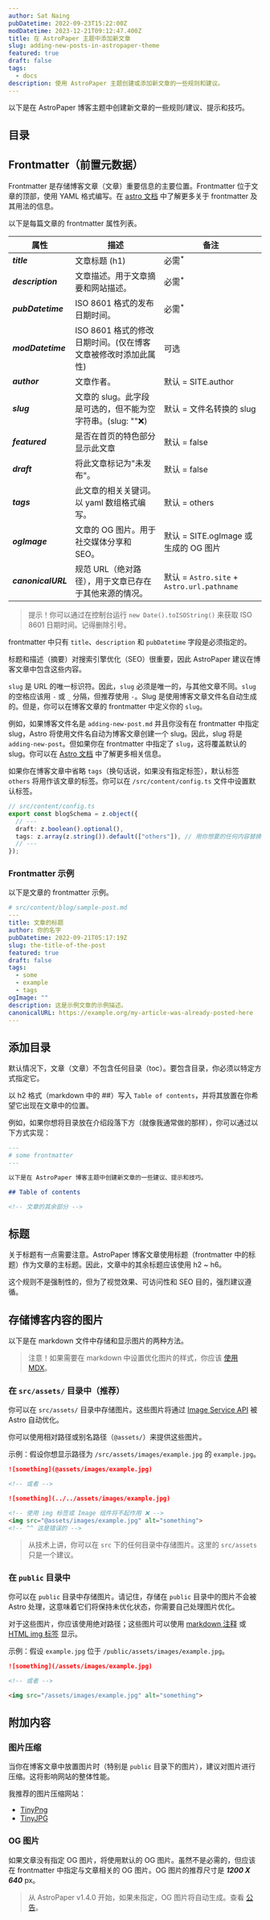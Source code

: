```yaml
---
author: Sat Naing
pubDatetime: 2022-09-23T15:22:00Z
modDatetime: 2023-12-21T09:12:47.400Z
title: 在 AstroPaper 主题中添加新文章
slug: adding-new-posts-in-astropaper-theme
featured: true
draft: false
tags:
  - docs
description: 使用 AstroPaper 主题创建或添加新文章的一些规则和建议。
---
```


以下是在 AstroPaper 博客主题中创建新文章的一些规则/建议、提示和技巧。

## 目录

## Frontmatter（前置元数据）

Frontmatter 是存储博客文章（文章）重要信息的主要位置。Frontmatter 位于文章的顶部，使用 YAML 格式编写。在 [astro 文档](https://docs.astro.build/en/guides/markdown-content/) 中了解更多关于 frontmatter 及其用法的信息。

以下是每篇文章的 frontmatter 属性列表。

| 属性               | 描述                                                          | 备注                                       |
| ------------------ | ------------------------------------------------------------- | ------------------------------------------ |
| **_title_**        | 文章标题 (h1)                                                 | 必需<sup>\*</sup>                          |
| **_description_**  | 文章描述。用于文章摘要和网站描述。                            | 必需<sup>\*</sup>                          |
| **_pubDatetime_**  | ISO 8601 格式的发布日期时间。                                 | 必需<sup>\*</sup>                          |
| **_modDatetime_**  | ISO 8601 格式的修改日期时间。(仅在博客文章被修改时添加此属性) | 可选                                       |
| **_author_**       | 文章作者。                                                    | 默认 = SITE.author                         |
| **_slug_**         | 文章的 slug。此字段是可选的，但不能为空字符串。(slug: ""❌)   | 默认 = 文件名转换的 slug                   |
| **_featured_**     | 是否在首页的特色部分显示此文章                                | 默认 = false                               |
| **_draft_**        | 将此文章标记为"未发布"。                                      | 默认 = false                               |
| **_tags_**         | 此文章的相关关键词。以 yaml 数组格式编写。                    | 默认 = others                              |
| **_ogImage_**      | 文章的 OG 图片。用于社交媒体分享和 SEO。                      | 默认 = SITE.ogImage 或生成的 OG 图片       |
| **_canonicalURL_** | 规范 URL（绝对路径），用于文章已存在于其他来源的情况。        | 默认 = `Astro.site` + `Astro.url.pathname` |

> 提示！你可以通过在控制台运行 `new Date().toISOString()` 来获取 ISO 8601 日期时间。记得删除引号。

frontmatter 中只有 `title`、`description` 和 `pubDatetime` 字段是必须指定的。

标题和描述（摘要）对搜索引擎优化（SEO）很重要，因此 AstroPaper 建议在博客文章中包含这些内容。

`slug` 是 URL 的唯一标识符。因此，`slug` 必须是唯一的，与其他文章不同。`slug` 的空格应该用 `-` 或 `_` 分隔，但推荐使用 `-`。Slug 是使用博客文章文件名自动生成的。但是，你可以在博客文章的 frontmatter 中定义你的 `slug`。

例如，如果博客文件名是 `adding-new-post.md` 并且你没有在 frontmatter 中指定 slug，Astro 将使用文件名自动为博客文章创建一个 slug。因此，slug 将是 `adding-new-post`。但如果你在 frontmatter 中指定了 `slug`，这将覆盖默认的 slug。你可以在 [Astro 文档](https://docs.astro.build/en/guides/content-collections/#defining-custom-slugs) 中了解更多相关信息。

如果你在博客文章中省略 `tags`（换句话说，如果没有指定标签），默认标签 `others` 将用作该文章的标签。你可以在 `/src/content/config.ts` 文件中设置默认标签。

```ts
// src/content/config.ts
export const blogSchema = z.object({
  // ---
  draft: z.boolean().optional(),
  tags: z.array(z.string()).default(["others"]), // 用你想要的任何内容替换 "others"
  // ---
});
```

### Frontmatter 示例

以下是文章的 frontmatter 示例。

```yaml
# src/content/blog/sample-post.md
---
title: 文章的标题
author: 你的名字
pubDatetime: 2022-09-21T05:17:19Z
slug: the-title-of-the-post
featured: true
draft: false
tags:
  - some
  - example
  - tags
ogImage: ""
description: 这是示例文章的示例描述。
canonicalURL: https://example.org/my-article-was-already-posted-here
---
```

## 添加目录

默认情况下，文章（文章）不包含任何目录（toc）。要包含目录，你必须以特定方式指定它。

以 h2 格式（markdown 中的 ##）写入 `Table of contents`，并将其放置在你希望它出现在文章中的位置。

例如，如果你想将目录放在介绍段落下方（就像我通常做的那样），你可以通过以下方式实现：

```md
---
# some frontmatter
---

以下是在 AstroPaper 博客主题中创建新文章的一些建议、提示和技巧。

## Table of contents

<!-- 文章的其余部分 -->
```

## 标题

关于标题有一点需要注意。AstroPaper 博客文章使用标题（frontmatter 中的标题）作为文章的主标题。因此，文章中的其余标题应该使用 h2 \~ h6。

这个规则不是强制性的，但为了视觉效果、可访问性和 SEO 目的，强烈建议遵循。

## 存储博客内容的图片

以下是在 markdown 文件中存储和显示图片的两种方法。

> 注意！如果需要在 markdown 中设置优化图片的样式，你应该 [使用 MDX](https://docs.astro.build/en/guides/images/#images-in-mdx-files)。

### 在 `src/assets/` 目录中（推荐）

你可以在 `src/assets/` 目录中存储图片。这些图片将通过 [Image Service API](https://docs.astro.build/en/reference/image-service-reference/) 被 Astro 自动优化。

你可以使用相对路径或别名路径（`@assets/`）来提供这些图片。

示例：假设你想显示路径为 `/src/assets/images/example.jpg` 的 `example.jpg`。

```md
![something](@assets/images/example.jpg)

<!-- 或者 -->

![something](../../assets/images/example.jpg)

<!-- 使用 img 标签或 Image 组件将不起作用 ❌ -->
<img src="@assets/images/example.jpg" alt="something">
<!-- ^^ 这是错误的 -->
```

> 从技术上讲，你可以在 `src` 下的任何目录中存储图片。这里的 `src/assets` 只是一个建议。

### 在 `public` 目录中

你可以在 `public` 目录中存储图片。请记住，存储在 `public` 目录中的图片不会被 Astro 处理，这意味着它们将保持未优化状态，你需要自己处理图片优化。

对于这些图片，你应该使用绝对路径；这些图片可以使用 [markdown 注释](https://www.markdownguide.org/basic-syntax/#images-1) 或 [HTML img 标签](https://developer.mozilla.org/en-US/docs/Web/HTML/Element/img) 显示。

示例：假设 `example.jpg` 位于 `/public/assets/images/example.jpg`。

```md
![something](/assets/images/example.jpg)

<!-- 或者 -->

<img src="/assets/images/example.jpg" alt="something">
```

## 附加内容

### 图片压缩

当你在博客文章中放置图片时（特别是 `public` 目录下的图片），建议对图片进行压缩。这将影响网站的整体性能。

我推荐的图片压缩网站：

- [TinyPng](https://tinypng.com/)
- [TinyJPG](https://tinyjpg.com/)

### OG 图片

如果文章没有指定 OG 图片，将使用默认的 OG 图片。虽然不是必需的，但应该在 frontmatter 中指定与文章相关的 OG 图片。OG 图片的推荐尺寸是 **_1200 X 640_** px。

> 从 AstroPaper v1.4.0 开始，如果未指定，OG 图片将自动生成。查看 [公告](https://astro-paper.pages.dev/posts/dynamic-og-image-generation-in-astropaper-blog-posts/)。
